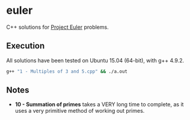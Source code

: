 # euler

C++ solutions for [Project Euler](https://projecteuler.net/problems) problems.

## Execution

All solutions have been tested on Ubuntu 15.04 (64-bit), with g++ 4.9.2.

``` bash
g++ "1 - Multiples of 3 and 5.cpp" && ./a.out
```

## Notes

* **10 - Summation of primes** takes a VERY long time to complete, as it uses a very primitive method of working out primes.
